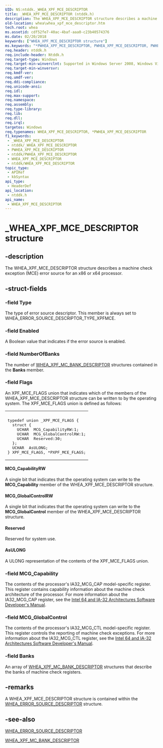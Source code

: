 ```yaml
---
UID: NS:ntddk._WHEA_XPF_MCE_DESCRIPTOR
title: _WHEA_XPF_MCE_DESCRIPTOR (ntddk.h)
description: The WHEA_XPF_MCE_DESCRIPTOR structure describes a machine check exception (MCE) error source for an x86 or x64 processor.
old-location: whea\whea_xpf_mce_descriptor.htm
tech.root: whea
ms.assetid: cdf52fe7-40ac-4baf-aaa0-c23b40574376
ms.date: 02/20/2018
keywords: ["WHEA_XPF_MCE_DESCRIPTOR structure"]
ms.keywords: "*PWHEA_XPF_MCE_DESCRIPTOR, PWHEA_XPF_MCE_DESCRIPTOR, PWHEA_XPF_MCE_DESCRIPTOR structure pointer [WHEA Drivers and Applications], WHEA_XPF_MCE_DESCRIPTOR, WHEA_XPF_MCE_DESCRIPTOR structure [WHEA Drivers and Applications], _WHEA_XPF_MCE_DESCRIPTOR, ntddk/PWHEA_XPF_MCE_DESCRIPTOR, ntddk/WHEA_XPF_MCE_DESCRIPTOR, whea.whea_xpf_mce_descriptor, whearef_77725c63-dffe-45f9-9a52-cef3fb8d124e.xml"
req.header: ntddk.h
req.include-header: Ntddk.h
req.target-type: Windows
req.target-min-winverclnt: Supported in Windows Server 2008, Windows Vista SP1, and later versions of Windows.
req.target-min-winversvr: 
req.kmdf-ver: 
req.umdf-ver: 
req.ddi-compliance: 
req.unicode-ansi: 
req.idl: 
req.max-support: 
req.namespace: 
req.assembly: 
req.type-library: 
req.lib: 
req.dll: 
req.irql: 
targetos: Windows
req.typenames: WHEA_XPF_MCE_DESCRIPTOR, *PWHEA_XPF_MCE_DESCRIPTOR
f1_keywords:
 - _WHEA_XPF_MCE_DESCRIPTOR
 - ntddk/_WHEA_XPF_MCE_DESCRIPTOR
 - PWHEA_XPF_MCE_DESCRIPTOR
 - ntddk/PWHEA_XPF_MCE_DESCRIPTOR
 - WHEA_XPF_MCE_DESCRIPTOR
 - ntddk/WHEA_XPF_MCE_DESCRIPTOR
topic_type:
 - APIRef
 - kbSyntax
api_type:
 - HeaderDef
api_location:
 - ntddk.h
api_name:
 - WHEA_XPF_MCE_DESCRIPTOR
---
```


# _WHEA_XPF_MCE_DESCRIPTOR structure


## -description

The WHEA_XPF_MCE_DESCRIPTOR structure describes a machine check exception (MCE) error source for an x86 or x64 processor.

## -struct-fields

### -field Type

The type of error source descriptor. This member is always set to WHEA_ERROR_SOURCE_DESCRIPTOR_TYPE_XPFMCE.

### -field Enabled

A Boolean value that indicates if the error source is enabled.

### -field NumberOfBanks

The number of <a href="https://docs.microsoft.com/windows-hardware/drivers/ddi/ntddk/ns-ntddk-_whea_xpf_mc_bank_descriptor">WHEA_XPF_MC_BANK_DESCRIPTOR</a> structures contained in the <b>Banks</b> member.

### -field Flags

An XPF_MCE_FLAGS union that indicates which of the members of the WHEA_XPF_MCE_DESCRIPTOR structure can be written to by the operating system. The XPF_MCE_FLAGS union is defined as follows:

<div class="code"><span codelanguage=""><table>
<tr>
<th></th>
</tr>
<tr>
<td>
<pre>typedef union _XPF_MCE_FLAGS {
  struct {
    UCHAR  MCG_CapabilityRW:1;
    UCHAR  MCG_GlobalControlRW:1;
    UCHAR  Reserved:30;
  };
  UCHAR  AsULONG;
} XPF_MCE_FLAGS, *PXPF_MCE_FLAGS;</pre>
</td>
</tr>
</table></span></div>




#### MCG_CapabilityRW

A single bit that indicates that the operating system can write to the <b>MCG_Capability</b> member of the WHEA_XPF_MCE_DESCRIPTOR structure.



#### MCG_GlobalControlRW

A single bit that indicates that the operating system can write to the <b>MCG_GlobalControl</b> member of the WHEA_XPF_MCE_DESCRIPTOR structure.



#### Reserved

Reserved for system use.



#### AsULONG

A ULONG representation of the contents of the XPF_MCE_FLAGS union.

### -field MCG_Capability

The contents of the processor's IA32_MCG_CAP model-specific register. This register contains capability information about the machine check architecture of the processor. For more information about the IA32_MCG_CAP register, see the <a href="https://go.microsoft.com/fwlink/p/?linkid=78804">Intel 64 and IA-32 Architectures Software Developer's Manual</a>.

### -field MCG_GlobalControl

The contents of the processor's IA32_MCG_CTL model-specific register. This register controls the reporting of machine check exceptions. For more information about the IA32_MCG_CTL register, see the <a href="https://go.microsoft.com/fwlink/p/?linkid=78804">Intel 64 and IA-32 Architectures Software Developer's Manual</a>.

### -field Banks

An array of <a href="https://docs.microsoft.com/windows-hardware/drivers/ddi/ntddk/ns-ntddk-_whea_xpf_mc_bank_descriptor">WHEA_XPF_MC_BANK_DESCRIPTOR</a> structures that describe the banks of machine check registers.

## -remarks

A WHEA_XPF_MCE_DESCRIPTOR structure is contained within the <a href="https://docs.microsoft.com/windows-hardware/drivers/ddi/ntddk/ns-ntddk-_whea_error_source_descriptor">WHEA_ERROR_SOURCE_DESCRIPTOR</a> structure.

## -see-also

<a href="https://docs.microsoft.com/windows-hardware/drivers/ddi/ntddk/ns-ntddk-_whea_error_source_descriptor">WHEA_ERROR_SOURCE_DESCRIPTOR</a>



<a href="https://docs.microsoft.com/windows-hardware/drivers/ddi/ntddk/ns-ntddk-_whea_xpf_mc_bank_descriptor">WHEA_XPF_MC_BANK_DESCRIPTOR</a>

